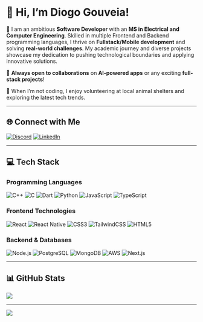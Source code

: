 # 👋 Hi, I’m Diogo Gouveia!  
🚀 I am an ambitious **Software Developer** with an **MS in Electrical and Computer Engineering**. Skilled in multiple Frontend and Backend programming languages, I thrive on **Fullstack/Mobile development** and solving **real-world challenges**. My academic journey and diverse projects showcase my dedication to pushing technological boundaries and applying innovative solutions.  

🌱 **Always open to collaborations** on **AI-powered apps** or any exciting **full-stack projects**!  

🐾 When I’m not coding, I enjoy volunteering at local animal shelters and exploring the latest tech trends.  

---

## 🌐 Connect with Me  
[![Discord](https://img.shields.io/badge/Discord-%237289DA.svg?style=for-the-badge&logo=discord&logoColor=white)](https://discord.gg/feguenex) [![LinkedIn](https://img.shields.io/badge/LinkedIn-%230077B5.svg?style=for-the-badge&logo=linkedin&logoColor=white)](https://www.linkedin.com/in/diogo-gouveia-812a20212/)  

---

## 💻 Tech Stack  
### **Programming Languages**  
![C++](https://img.shields.io/badge/C++-%2300599C.svg?style=for-the-badge&logo=c%2B%2B&logoColor=white)  ![C](https://img.shields.io/badge/C-%2300599C.svg?style=for-the-badge&logo=c&logoColor=white)  ![Dart](https://img.shields.io/badge/Dart-%230175C2.svg?style=for-the-badge&logo=dart&logoColor=white)  ![Python](https://img.shields.io/badge/Python-%233670A0.svg?style=for-the-badge&logo=python&logoColor=ffdd54)  ![JavaScript](https://img.shields.io/badge/JavaScript-%23323330.svg?style=for-the-badge&logo=javascript&logoColor=%23F7DF1E)  ![TypeScript](https://img.shields.io/badge/TypeScript-%23007ACC.svg?style=for-the-badge&logo=typescript&logoColor=white)  

### **Frontend Technologies**  
![React](https://img.shields.io/badge/React-%2320232a.svg?style=for-the-badge&logo=react&logoColor=%2361DAFB)  ![React Native](https://img.shields.io/badge/React_Native-%2320232a.svg?style=for-the-badge&logo=react&logoColor=%2361DAFB)  ![CSS3](https://img.shields.io/badge/CSS3-%231572B6.svg?style=for-the-badge&logo=css3&logoColor=white)  ![TailwindCSS](https://img.shields.io/badge/TailwindCSS-%2338B2AC.svg?style=for-the-badge&logo=tailwind-css&logoColor=white)  ![HTML5](https://img.shields.io/badge/HTML5-%23E34F26.svg?style=for-the-badge&logo=html5&logoColor=white)  

### **Backend & Databases**  
![Node.js](https://img.shields.io/badge/Node.js-6DA55F?style=for-the-badge&logo=node.js&logoColor=white)  ![PostgreSQL](https://img.shields.io/badge/PostgreSQL-%23316192.svg?style=for-the-badge&logo=postgresql&logoColor=white)  ![MongoDB](https://img.shields.io/badge/MongoDB-%234ea94b.svg?style=for-the-badge&logo=mongodb&logoColor=white)  ![AWS](https://img.shields.io/badge/AWS-%23FF9900.svg?style=for-the-badge&logo=amazon-aws&logoColor=white)  ![Next.js](https://img.shields.io/badge/Next.js-black?style=for-the-badge&logo=next.js&logoColor=white)  

---

## 📊 GitHub Stats  
![](https://github-readme-stats.vercel.app/api/top-langs/?username=DiogoSGouveia&theme=dark&hide_border=false&include_all_commits=false&count_private=false&layout=compact)  

---
<!-- 
### ✍️ Random Dev Quote  
![](https://quotes-github-readme.vercel.app/api?type=horizontal&theme=dark)  

---
-->

[![](https://visitcount.itsvg.in/api?id=DiogoSGouveia&icon=0&color=6)](https://visitcount.itsvg.in)  


